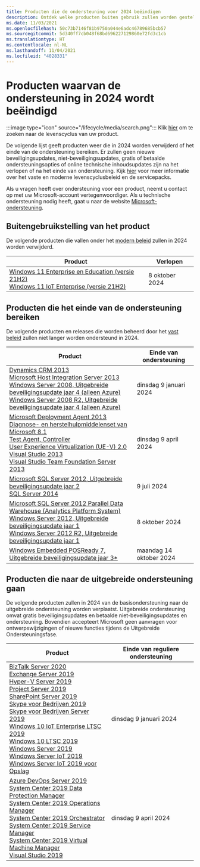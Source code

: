 ```yaml
---
title: Producten die de ondersteuning voor 2024 beëindigen
description: Ontdek welke producten buiten gebruik zullen worden gesteld, het einde van de ondersteuning bereiken of worden verplaatst van de basisondersteuning naar de uitgebreide ondersteuning in 2024.
ms.date: 11/03/2021
ms.openlocfilehash: 50c73b7146f81b9750a044e6adc46789685bcb57
ms.sourcegitcommit: 5d340ff7cb048f68bd696227129860e72fd3c1cb
ms.translationtype: HT
ms.contentlocale: nl-NL
ms.lasthandoff: 11/04/2021
ms.locfileid: "4028331"
---
```

# <a name="products-ending-support-in-2024"></a>Producten waarvan de ondersteuning in 2024 wordt beëindigd

:::image type="icon" source="/lifecycle/media/search.png":::
Klik [hier](/lifecycle/products/) om te zoeken naar de levenscyclus van uw product.

De volgende lijst geeft producten weer die in 2024 worden verwijderd of het einde van de ondersteuning bereiken. Er zullen geen nieuwe beveiligingsupdates, niet-beveiligingsupdates, gratis of betaalde ondersteuningsopties of online technische inhoudsupdates zijn na het verlopen of na het einde van ondersteuning. Kijk [hier](/lifecycle/overview/product-end-of-support-overview) voor meer informatie over het vaste en moderne levenscyclusbeleid en de servicepacks.

Als u vragen heeft over ondersteuning voor een product, neemt u contact op met uw Microsoft-account vertegenwoordiger. Als u technische ondersteuning nodig heeft, gaat u naar de website [Microsoft-ondersteuning](https://support.microsoft.com/contactus/?ws=support).

## <a name="product-retirements"></a>Buitengebruikstelling van het product

De volgende producten die vallen onder het [modern beleid](/lifecycle/policies/modern) zullen in 2024 worden verwijderd.

| Product | Verlopen |
| --- | --- |
| [Windows 11 Enterprise en Education (versie 21H2)](/lifecycle/products/windows-11-enterprise-and-education-version-21h2?branch=live)<br>[Windows 11 IoT Enterprise (versie 21H2)](/lifecycle/products/windows-11-iot-enterprise-version-21h2?branch=live)<br> | 8 oktober 2024 |




## <a name="products-reaching-end-of-support"></a>Producten die het einde van de ondersteuning bereiken

De volgende producten en releases die worden beheerd door het [vast beleid](/lifecycle/policies/fixed) zullen niet langer worden ondersteund in 2024.

| Product | Einde van ondersteuning |
| --- | --- |
| [Dynamics CRM 2013](/lifecycle/products/dynamics-crm-2013?branch=live)<br>[Microsoft Host Integration Server 2013](/lifecycle/products/microsoft-host-integration-server-2013?branch=live)<br>[Windows Server 2008, Uitgebreide beveiligingsupdate jaar 4 (alleen Azure)](/lifecycle/products/windows-server-2008?branch=live)<br>[Windows Server 2008 R2, Uitgebreide beveiligingsupdate jaar 4 (alleen Azure)](/lifecycle/products/windows-server-2008-r2?branch=live)<br> | dinsdag 9 januari 2024 |
| [Microsoft Deployment Agent 2013](/lifecycle/products/microsoft-deployment-agent-2013?branch=live)<br>[Diagnose- en herstelhulpmiddelenset van Microsoft 8.1](/lifecycle/products/microsoft-diagnostics-and-recovery-toolset-81?branch=live)<br>[Test Agent, Controller](/lifecycle/products/test-agent-controller?branch=live)<br>[User Experience Virtualization (UE-V) 2.0](/lifecycle/products/user-experience-virtualization-uev-20?branch=live)<br>[Visual Studio 2013](/lifecycle/products/visual-studio-2013?branch=live)<br>[Visual Studio Team Foundation Server 2013](/lifecycle/products/visual-studio-team-foundation-server-2013?branch=live)<br> | dinsdag 9 april 2024 |
| [Microsoft SQL Server 2012, Uitgebreide beveiligingsupdate jaar 2](/lifecycle/products/microsoft-sql-server-2012?branch=live)<br>[SQL Server 2014](/lifecycle/products/sql-server-2014?branch=live)<br> | 9 juli 2024 |
| [Microsoft SQL Server 2012 Parallel Data Warehouse (Analytics Platform System)](/lifecycle/products/microsoft-sql-server-2012-parallel-data-warehouse-analytics-platform-system?branch=live)<br>[Windows Server 2012, Uitgebreide beveiligingsupdate jaar 1](/lifecycle/products/windows-server-2012?branch=live)<br>[Windows Server 2012 R2, Uitgebreide beveiligingsupdate jaar 1](/lifecycle/products/windows-server-2012-r2?branch=live)<br> | 8 oktober 2024 |
| [Windows Embedded POSReady 7, Uitgebreide beveiligingsupdate jaar 3*](/lifecycle/products/windows-embedded-posready-7?branch=live)<br> | maandag 14 oktober 2024 |


## <a name="products-moving-to-extended-support"></a>Producten die naar de uitgebreide ondersteuning gaan

De volgende producten zullen in 2024 van de basisondersteuning naar de uitgebreide ondersteuning worden verplaatst. Uitgebreide ondersteuning omvat gratis beveiligingsupdates en betaalde niet-beveiligingsupdates en ondersteuning. Bovendien accepteert Microsoft geen aanvragen voor ontwerpswijzigingen of nieuwe functies tijdens de Uitgebreide Ondersteuningsfase.

| Product | Einde van reguliere ondersteuning |
| --- | --- |
| [BizTalk Server 2020](/lifecycle/products/biztalk-server-2020?branch=live)<br>[Exchange Server 2019](/lifecycle/products/exchange-server-2019?branch=live)<br>[Hyper-V Server 2019](/lifecycle/products/hyperv-server-2019?branch=live)<br>[Project Server 2019](/lifecycle/products/project-server-2019?branch=live)<br>[SharePoint Server 2019](/lifecycle/products/sharepoint-server-2019?branch=live)<br>[Skype voor Bedrijven 2019](/lifecycle/products/skype-for-business-2019?branch=live)<br>[Skype voor Bedrijven Server 2019](/lifecycle/products/skype-for-business-server-2019?branch=live)<br>[Windows 10 IoT Enterprise LTSC 2019](/lifecycle/products/windows-10-iot-enterprise-ltsc-2019?branch=live)<br>[Windows 10 LTSC 2019](/lifecycle/products/windows-10-ltsc-2019?branch=live)<br>[Windows Server 2019](/lifecycle/products/windows-server-2019?branch=live)<br>[Windows Server IoT 2019](/lifecycle/products/windows-server-iot-2019?branch=live)<br>[Windows Server IoT 2019 voor Opslag](/lifecycle/products/windows-server-iot-2019-for-storage?branch=live)<br> | dinsdag 9 januari 2024 |
| [Azure DevOps Server 2019](/lifecycle/products/azure-devops-server-2019?branch=live)<br>[System Center 2019 Data Protection Manager](/lifecycle/products/system-center-2019-data-protection-manager?branch=live)<br>[System Center 2019 Operations Manager](/lifecycle/products/system-center-2019-operations-manager?branch=live)<br>[System Center 2019 Orchestrator](/lifecycle/products/system-center-2019-orchestrator?branch=live)<br>[System Center 2019 Service Manager](/lifecycle/products/system-center-2019-service-manager?branch=live)<br>[System Center 2019 Virtual Machine Manager](/lifecycle/products/system-center-2019-virtual-machine-manager?branch=live)<br>[Visual Studio 2019](/lifecycle/products/visual-studio-2019?branch=live)<br> | dinsdag 9 april 2024 |
